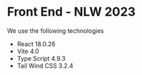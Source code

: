 # Front End - NLW 2023

We use the following technologies

- React 18.0.26
- Vite 4.0
- Type Script 4.9.3
- Tail Wind CSS 3.2.4
